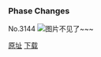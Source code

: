### Phase Changes
No.3144
![图片不见了~~~](https://imgs.xkcd.com/comics/phase_changes.png)

[原址](https://xkcd.com//3144) [下载](https://imgs.xkcd.com/comics/phase_changes.png)

